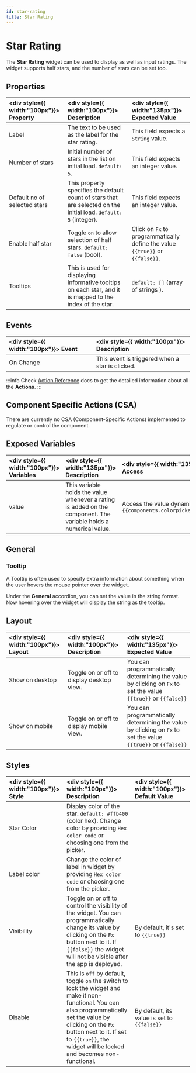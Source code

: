 ```yaml
---
id: star-rating
title: Star Rating
---
```

# Star Rating

The **Star Rating** widget can be used to display as well as input ratings. The widget supports half stars, and the number of stars can be set too.

<div>

## Properties

| <div style={{ width:"100px"}}> Property </div> | <div style={{ width:"100px"}}> Description </div> | <div style={{ width:"135px"}}> Expected Value </div> |
|:------------ |:-------------|:---------- |
| Label | The text to be used as the label for the star rating. | This field expects a `String` value. |
| Number of stars | Initial number of stars in the list on initial load. `default: 5`. | This field expects an integer value. |
| Default no of selected stars | This property specifies the default count of stars that are selected on the initial load. `default: 5` (integer). | This field expects an integer value. |
| Enable half star | Toggle `on` to allow selection of half stars. `default: false` (bool). | Click on `Fx` to programmatically define the value `{{true}}` or `{{false}}`. |
| Tooltips | This is used for displaying informative tooltips on each star, and it is mapped to the index of the star. | `default: []` (array of strings ). |

</div>

<div>

## Events

| <div style={{ width:"100px"}}> Event </div> | <div style={{ width:"100px"}}> Description </div> |
|:----------- |:----------- |
| On Change | This event is triggered when a star is clicked. |

:::info
Check [Action Reference](/docs/category/actions-reference) docs to get the detailed information about all the **Actions**.
:::

</div>

<div>

## Component Specific Actions (CSA)

There are currently no CSA (Component-Specific Actions) implemented to regulate or control the component.

</div>

<div>

## Exposed Variables

| <div style={{ width:"100px"}}> Variables  </div>  | <div style={{ width:"135px"}}> Description </div> | <div style={{ width:"135px"}}> How To Access </div> |
|:----------- |:----------- |:--------- |
| value | This variable holds the value whenever a rating is added on the component. The variable holds a numerical value. | Access the value dynamically using JS: `{{components.colorpicker1.selectedColorHex}}`|

</div>

<div>

## General
### Tooltip

A Tooltip is often used to specify extra information about something when the user hovers the mouse pointer over the widget.

Under the <b>General</b> accordion, you can set the value in the string format. Now hovering over the widget will display the string as the tooltip.

</div>

<div>

## Layout

| <div style={{ width:"100px"}}> Layout </div> | <div style={{ width:"100px"}}> Description </div> | <div style={{ width:"135px"}}> Expected Value </div> |
|:--------------- |:----------------------------------------- | :------------------------------------------------------------------------------------------------------------- |
| Show on desktop | Toggle on or off to display desktop view. | You can programmatically determining the value by clicking on `Fx` to set the value `{{true}}` or `{{false}}` |
| Show on mobile  | Toggle on or off to display mobile view.  | You can programmatically determining the value by clicking on `Fx` to set the value `{{true}}` or `{{false}}` |

</div>

<div>

## Styles

| <div style={{ width:"100px"}}> Style </div> | <div style={{ width:"100px"}}>  Description </div> | <div style={{ width:"100px"}}> Default Value </div> |
|:------------ |:-------------|:--------- |
| Star Color | Display color of the star. `default: #ffb400` (color hex). Change color by providing `Hex color code` or choosing one from the picker. |  |
| Label color | Change the color of label in widget by providing `Hex color code` or choosing one from the picker. |  |
| Visibility | Toggle on or off to control the visibility of the widget. You can programmatically change its value by clicking on the `Fx` button next to it. If `{{false}}` the widget will not be visible after the app is deployed. | By default, it's set to `{{true}}` |
| Disable | This is `off` by default, toggle `on` the switch to lock the widget and make it non-functional. You can also programmatically set the value by clicking on the `Fx` button next to it. If set to `{{true}}`, the widget will be locked and becomes non-functional. | By default, its value is set to `{{false}}` |

</div>